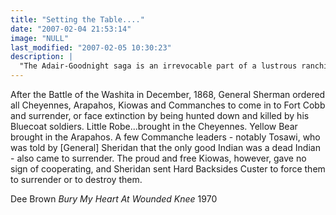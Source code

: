 ```yaml
---
title: "Setting the Table...."
date: "2007-02-04 21:53:14"
image: "NULL"
last_modified: "2007-02-05 10:30:23"
description: |
  "The Adair-Goodnight saga is an irrevocable part of a lustrous ranching history; a history made possible by an inseparable siamese twin who cleanses the Plains of buffalo and subjugates the Indians who must hunt them."
---
```


After the Battle of the Washita in December, 1868, General Sherman ordered all Cheyennes, Arapahos, Kiowas and Commanches to come in to Fort Cobb and surrender, or face extinction by being hunted down and killed by his Bluecoat soldiers.  Little Robe...brought in the Cheyennes. Yellow Bear brought in the Arapahos. A few Commanche leaders - notably Tosawi, who was told by [General] Sheridan that the only good Indian was a dead Indian - also came to surrender. The proud and free Kiowas, however, gave no sign of cooperating, and Sheridan sent Hard Backsides Custer to force them to surrender or to destroy them. 

Dee Brown
<i>Bury My Heart At Wounded Knee</i>
1970
